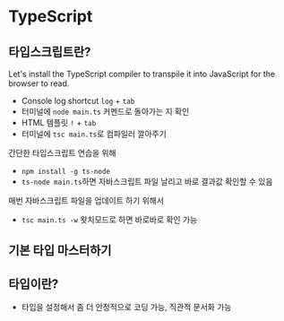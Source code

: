 # TypeScript

## 타입스크립트란?

Let's install the TypeScript compiler to transpile it into JavaScript for the browser to read.

- Console log shortcut `log` + `tab`
- 터미널에 `node main.ts` 커멘드로 돌아가는 지 확인
- HTML 템플릿 `!` + `tab`
- 터미널에 `tsc main.ts`로 컴파일러 깔아주기

간단한 타입스크립트 연습을 위해

- `npm install -g ts-node`
- `ts-node main.ts`하면 자바스크립트 파일 날리고 바로 결과값 확인할 수 있음

매번 자바스크립트 파일을 업데이트 하기 위해서

- `tsc main.ts -w` 왓치모드로 하면 바로바로 확인 가능

## 기본 타입 마스터하기

## 타입이란?

- 타입을 설정해서 좀 더 안정적으로 코딩 가능, 직관적 문서화 가능
